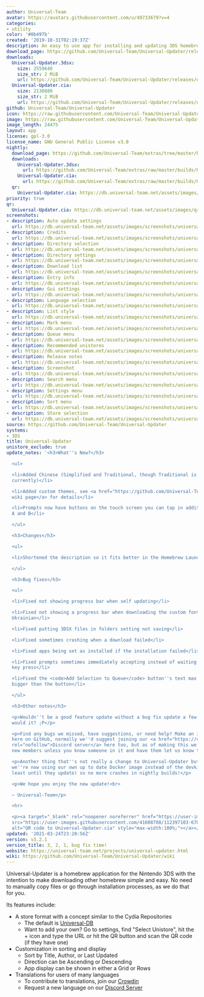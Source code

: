 ```yaml
---
author: Universal-Team
avatar: https://avatars.githubusercontent.com/u/49733679?v=4
categories:
- utility
color: '#0b497b'
created: '2019-10-31T02:19:37Z'
description: An easy to use app for installing and updating 3DS homebrew
download_page: https://github.com/Universal-Team/Universal-Updater/releases
downloads:
  Universal-Updater.3dsx:
    size: 2559640
    size_str: 2 MiB
    url: https://github.com/Universal-Team/Universal-Updater/releases/download/v3.2.1/Universal-Updater.3dsx
  Universal-Updater.cia:
    size: 2130880
    size_str: 2 MiB
    url: https://github.com/Universal-Team/Universal-Updater/releases/download/v3.2.1/Universal-Updater.cia
github: Universal-Team/Universal-Updater
icon: https://raw.githubusercontent.com/Universal-Team/Universal-Updater/master/app/icon.png
image: https://raw.githubusercontent.com/Universal-Team/Universal-Updater/master/app/banner.png
image_length: 24475
layout: app
license: gpl-3.0
license_name: GNU General Public License v3.0
nightly:
  download_page: https://github.com/Universal-Team/extras/tree/master/builds/Universal-Updater
  downloads:
    Universal-Updater.3dsx:
      url: https://github.com/Universal-Team/extras/raw/master/builds/Universal-Updater/Universal-Updater.3dsx
    Universal-Updater.cia:
      url: https://github.com/Universal-Team/extras/raw/master/builds/Universal-Updater/Universal-Updater.cia
  qr:
    Universal-Updater.cia: https://db.universal-team.net/assets/images/qr/nightly/universal-updater.cia.png
priority: true
qr:
  Universal-Updater.cia: https://db.universal-team.net/assets/images/qr/universal-updater.cia.png
screenshots:
- description: Auto update settings
  url: https://db.universal-team.net/assets/images/screenshots/universal-updater/auto-update-settings.png
- description: Credits
  url: https://db.universal-team.net/assets/images/screenshots/universal-updater/credits.png
- description: Directory selection
  url: https://db.universal-team.net/assets/images/screenshots/universal-updater/directory-selection.png
- description: Directory settings
  url: https://db.universal-team.net/assets/images/screenshots/universal-updater/directory-settings.png
- description: Download list
  url: https://db.universal-team.net/assets/images/screenshots/universal-updater/download-list.png
- description: Entry info
  url: https://db.universal-team.net/assets/images/screenshots/universal-updater/entry-info.png
- description: Gui settings
  url: https://db.universal-team.net/assets/images/screenshots/universal-updater/gui-settings.png
- description: Language selection
  url: https://db.universal-team.net/assets/images/screenshots/universal-updater/language-selection.png
- description: List style
  url: https://db.universal-team.net/assets/images/screenshots/universal-updater/list-style.png
- description: Mark menu
  url: https://db.universal-team.net/assets/images/screenshots/universal-updater/mark-menu.png
- description: Queue menu
  url: https://db.universal-team.net/assets/images/screenshots/universal-updater/queue-menu.png
- description: Recommended unistores
  url: https://db.universal-team.net/assets/images/screenshots/universal-updater/recommended-unistores.png
- description: Release notes
  url: https://db.universal-team.net/assets/images/screenshots/universal-updater/release-notes.png
- description: Screenshot
  url: https://db.universal-team.net/assets/images/screenshots/universal-updater/screenshot.png
- description: Search menu
  url: https://db.universal-team.net/assets/images/screenshots/universal-updater/search-menu.png
- description: Settings menu
  url: https://db.universal-team.net/assets/images/screenshots/universal-updater/settings-menu.png
- description: Sort menu
  url: https://db.universal-team.net/assets/images/screenshots/universal-updater/sort-menu.png
- description: Store selection
  url: https://db.universal-team.net/assets/images/screenshots/universal-updater/store-selection.png
source: https://github.com/Universal-Team/Universal-Updater
systems:
- 3DS
title: Universal-Updater
unistore_exclude: true
update_notes: '<h3>What''s New?</h3>

  <ul>

  <li>Added Chinese (Simplified and Traditional, though Traditional is not fully translated
  currently)</li>

  <li>Added custom themes, see <a href="https://github.com/Universal-Team/Universal-Updater/wiki/custom-themes">the
  wiki page</a> for details</li>

  <li>Prompts now have buttons on the touch screen you can tap in addition to pressing
  A and B</li>

  </ul>

  <h3>Changes</h3>

  <ul>

  <li>Shortened the description so it fits better in the Homebrew Launcher</li>

  </ul>

  <h3>Bug fixes</h3>

  <ul>

  <li>Fixed not showing progress bar when self updating</li>

  <li>Fixed not showing a progress bar when downloading the custom font on selecting
  Ukrainian</li>

  <li>Fixed putting 3DSX files in folders setting not saving</li>

  <li>Fixed sometimes crashing when a download failed</li>

  <li>Fixed apps being set as installed if the installation failed</li>

  <li>Fixed prompts sometimes immediately accepting instead of waiting for another
  key press</li>

  <li>Fixed the <code>Add Selection to Queue</code> button''s text max width being
  bigger than the button</li>

  </ul>

  <h3>Other notes</h3>

  <p>Wouldn''t be a good feature update without a bug fix update a few days later,
  would it? ;P</p>

  <p>Find any bugs we missed, have suggestions, or need help? Make an issue or discussion
  here on GitHub, normally we''d suggest joining our <a href="https://universal-team.net/discord"
  rel="nofollow">Discord server</a> here too, but as of making this we''re not allowing
  new members unless you know someone in it and have them let us know to let you in.</p>

  <p>Another thing that''s not really a change to Universal-Updater but is relevant,
  we''re now using our own up to date Docker image instead of the devkitPro one (at
  least until they update) so no more crashes in nightly builds!</p>

  <p>We hope you enjoy the new update!<br>

  ~ Universal-Team</p>

  <hr>

  <p><a target="_blank" rel="noopener noreferrer" href="https://user-images.githubusercontent.com/41608708/112397103-670dab00-8ccf-11eb-8cef-8bae1b987eb5.png"><img
  src="https://user-images.githubusercontent.com/41608708/112397103-670dab00-8ccf-11eb-8cef-8bae1b987eb5.png"
  alt="QR code to Universal-Updater.cia" style="max-width:100%;"></a></p>'
updated: '2021-03-24T23:20:56Z'
version: v3.2.1
version_title: 3, 2, 1, bug fix time!
website: https://universal-team.net/projects/universal-updater.html
wiki: https://github.com/Universal-Team/Universal-Updater/wiki
---
```

Universal-Updater is a homebrew application for the Nintendo 3DS with the intention to make downloading other homebrew simple and easy. No need to manually copy files or go through installation processes, as we do that for you.

Its features include:
- A store format with a concept similar to the Cydia Repositories
   - The default is [Universal-DB](https://db.universal-team.net)
   - Want to add your own? Go to settings, find "Select Unistore", hit the + icon and type the URL or hit the QR button and scan the QR code (if they have one)
- Customization in sorting and display
   - Sort by Title, Author, or Last Updated
   - Direction can be Ascending or Descending
   - App display can be shown in either a Grid or Rows
- Translations for users of many languages
   - To contribute to translations, join our [Crowdin](https://crwd.in/universal-updater)
   - Request a new language on our [Discord Server](https://universal-team.net/discord)